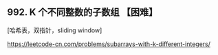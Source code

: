 ## 992. K 个不同整数的子数组 【困难】     
[哈希表，双指针，sliding window]     

https://leetcode-cn.com/problems/subarrays-with-k-different-integers/    

